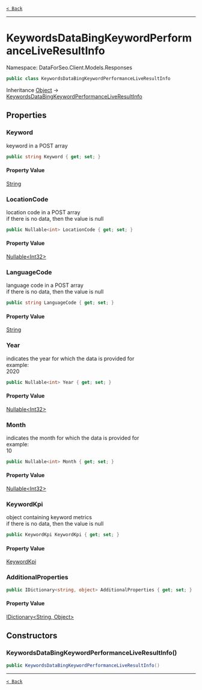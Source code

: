 [`< Back`](./)

---

# KeywordsDataBingKeywordPerformanceLiveResultInfo

Namespace: DataForSeo.Client.Models.Responses

```csharp
public class KeywordsDataBingKeywordPerformanceLiveResultInfo
```

Inheritance [Object](https://docs.microsoft.com/en-us/dotnet/api/system.object) → [KeywordsDataBingKeywordPerformanceLiveResultInfo](./dataforseo.client.models.responses.keywordsdatabingkeywordperformanceliveresultinfo)

## Properties

### **Keyword**

keyword in a POST array

```csharp
public string Keyword { get; set; }
```

#### Property Value

[String](https://docs.microsoft.com/en-us/dotnet/api/system.string)<br>

### **LocationCode**

location code in a POST array
 <br>if there is no data, then the value is null

```csharp
public Nullable<int> LocationCode { get; set; }
```

#### Property Value

[Nullable&lt;Int32&gt;](https://docs.microsoft.com/en-us/dotnet/api/system.nullable-1)<br>

### **LanguageCode**

language code in a POST array
 <br>if there is no data, then the value is null

```csharp
public string LanguageCode { get; set; }
```

#### Property Value

[String](https://docs.microsoft.com/en-us/dotnet/api/system.string)<br>

### **Year**

indicates the year for which the data is provided for
 <br>example:
 <br>2020

```csharp
public Nullable<int> Year { get; set; }
```

#### Property Value

[Nullable&lt;Int32&gt;](https://docs.microsoft.com/en-us/dotnet/api/system.nullable-1)<br>

### **Month**

indicates the month for which the data is provided for
 <br>example:
 <br>10

```csharp
public Nullable<int> Month { get; set; }
```

#### Property Value

[Nullable&lt;Int32&gt;](https://docs.microsoft.com/en-us/dotnet/api/system.nullable-1)<br>

### **KeywordKpi**

object containing keyword metrics
 <br>if there is no data, then the value is null

```csharp
public KeywordKpi KeywordKpi { get; set; }
```

#### Property Value

[KeywordKpi](./dataforseo.client.models.keywordkpi)<br>

### **AdditionalProperties**

```csharp
public IDictionary<string, object> AdditionalProperties { get; set; }
```

#### Property Value

[IDictionary&lt;String, Object&gt;](https://docs.microsoft.com/en-us/dotnet/api/system.collections.generic.idictionary-2)<br>

## Constructors

### **KeywordsDataBingKeywordPerformanceLiveResultInfo()**

```csharp
public KeywordsDataBingKeywordPerformanceLiveResultInfo()
```

---

[`< Back`](./)
